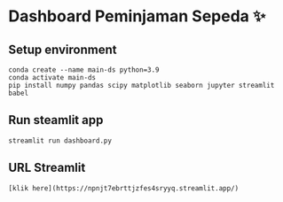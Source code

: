 # Dashboard Peminjaman Sepeda ✨

## Setup environment
```
conda create --name main-ds python=3.9
conda activate main-ds
pip install numpy pandas scipy matplotlib seaborn jupyter streamlit babel
```

## Run steamlit app
```
streamlit run dashboard.py
```

## URL Streamlit 
```
[klik here](https://npnjt7ebrttjzfes4sryyq.streamlit.app/)
```